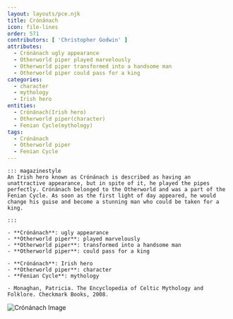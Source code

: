 ```yaml
---
layout: layouts/pce.njk
title: Crónánach
icon: file-lines
order: 571
contributors: [ 'Christopher Godwin' ]
attributes:
  - Crónánach ugly appearance
  - Otherworld piper played marvelously
  - Otherworld piper transformed into a handsome man
  - Otherworld piper could pass for a king
categories:
  - character
  - mythology
  - Irish hero
entities:
  - Crónánach(Irish hero)
  - Otherworld piper(character)
  - Fenian Cycle(mythology)
tags:
  - Crónánach
  - Otherworld piper
  - Fenian Cycle
---
```

``` tab [group1:Info]
::: magazinestyle
An Irish hero known as Crónánach is described as having an unattractive appearance, but in spite of it, he played the pipes perfectly. Crónánach belonged to the Otherworld and was a part of the Fenian Cycle. As soon as the first light of day appeared, he would change his guise and become a stunning man who could be taken for a king.

:::
```
``` tab [group1:Attributes]
- **Crónánach**: ugly appearance
- **Otherworld piper**: played marvelously
- **Otherworld piper**: transformed into a handsome man
- **Otherworld piper**: could pass for a king
```
``` tab [group1:Entities]
- **Crónánach**: Irish hero
- **Otherworld piper**: character
- **Fenian Cycle**: mythology
```
``` tab [group1:Sources]
- Monaghan, Patricia. The Encyclopedia of Celtic Mythology and Folklore. Checkmark Books, 2008.
```
![Crónánach Image]([None])
